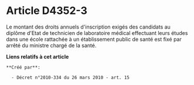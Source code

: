 # Article D4352-3

Le montant des droits annuels d'inscription exigés des candidats au diplôme d'Etat de technicien de laboratoire médical
effectuant leurs études dans une école rattachée à un établissement public de santé est fixé par arrêté du ministre chargé de
la santé.

**Liens relatifs à cet article**

	**Créé par**:

	  - Décret n°2010-334 du 26 mars 2010 - art. 15

